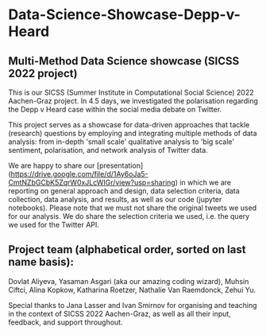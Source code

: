 # Data-Science-Showcase-Depp-v-Heard
## Multi-Method Data Science showcase (SICSS 2022 project) 


This is our SICSS (Summer Institute in Computational Social Science) 2022 Aachen-Graz project. In 4.5 days, we investigated the polarisation regarding the Depp v Heard case within the social media debate on Twitter. 

This project serves as a showcase for data-driven approaches that tackle (research) questions by employing and integrating multiple methods of data analysis: from in-depth 'small scale' qualitative analysis to 'big scale' sentiment, polarisation, and network analysis of Twitter data.  

We are happy to share our [presentation] (https://drive.google.com/file/d/1Ay6oJa5-CmtNZbGCbK5ZqrW0xJLcWIGr/view?usp=sharing) in which we are reporting on general approach and design, data selection criteria, data collection, data analysis, and results, as well as our code (jupyter notebooks). Please note that we must not share the original tweets we used for our analysis. We do share the selection criteria we used, i.e. the query we used for the Twitter API. 

## Project team (alphabetical order, sorted on last name basis): 
Dovlat Aliyeva,
Yasaman Asgari (aka our amazing coding wizard), 
Muhsin Ciftci,
Alina Kopkow,
Katharina Roetzer,
Nathalie Van Raemdonck,
Zehui Yu.

Special thanks to Jana Lasser and Ivan Smirnov for organising and teaching in the context of SICSS 2022 Aachen-Graz, as well as all their input, feedback, and support throughout. 
